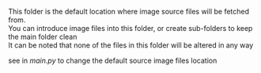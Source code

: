 This folder is the default location where image source files will be fetched from.<br />
You can introduce image files into this folder, or create sub-folders to keep the main folder clean <br />
It can be noted that none of the files in this folder will be altered in any way<br/>

see in <em>main.py</em> to change the default source image files location
